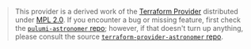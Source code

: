 > This provider is a derived work of the [Terraform Provider](https://github.com/GK-Consulting/terraform-provider-astronomer)
> distributed under [MPL 2.0](https://www.mozilla.org/en-US/MPL/2.0/). If you encounter a bug or missing feature,
> first check the [`pulumi-astronomer` repo](https://github.com/ryan-pip/pulumi-astronomer/issues); however, if that doesn't turn up anything,
> please consult the source [`terraform-provider-astronomer` repo](https://github.com/GK-Consulting/terraform-provider-astronomer/issues).